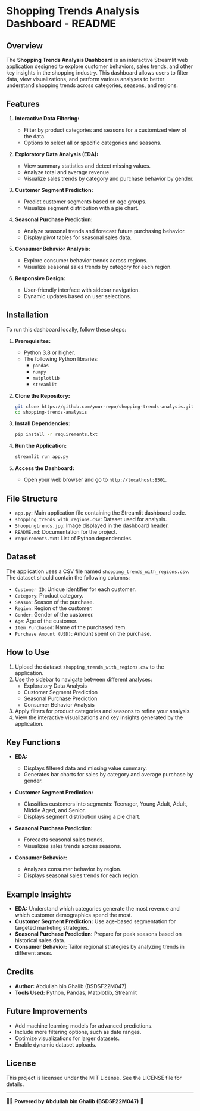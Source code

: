 # Shopping Trends Analysis Dashboard - README

## Overview
The **Shopping Trends Analysis Dashboard** is an interactive Streamlit web application designed to explore customer behaviors, sales trends, and other key insights in the shopping industry. This dashboard allows users to filter data, view visualizations, and perform various analyses to better understand shopping trends across categories, seasons, and regions.

## Features
1. **Interactive Data Filtering:**
   - Filter by product categories and seasons for a customized view of the data.
   - Options to select all or specific categories and seasons.

2. **Exploratory Data Analysis (EDA):**
   - View summary statistics and detect missing values.
   - Analyze total and average revenue.
   - Visualize sales trends by category and purchase behavior by gender.

3. **Customer Segment Prediction:**
   - Predict customer segments based on age groups.
   - Visualize segment distribution with a pie chart.

4. **Seasonal Purchase Prediction:**
   - Analyze seasonal trends and forecast future purchasing behavior.
   - Display pivot tables for seasonal sales data.

5. **Consumer Behavior Analysis:**
   - Explore consumer behavior trends across regions.
   - Visualize seasonal sales trends by category for each region.

6. **Responsive Design:**
   - User-friendly interface with sidebar navigation.
   - Dynamic updates based on user selections.

## Installation
To run this dashboard locally, follow these steps:

1. **Prerequisites:**
   - Python 3.8 or higher.
   - The following Python libraries:
     - `pandas`
     - `numpy`
     - `matplotlib`
     - `streamlit`

2. **Clone the Repository:**
   ```bash
   git clone https://github.com/your-repo/shopping-trends-analysis.git
   cd shopping-trends-analysis
   ```

3. **Install Dependencies:**
   ```bash
   pip install -r requirements.txt
   ```

4. **Run the Application:**
   ```bash
   streamlit run app.py
   ```

5. **Access the Dashboard:**
   - Open your web browser and go to `http://localhost:8501`.

## File Structure
- `app.py`: Main application file containing the Streamlit dashboard code.
- `shopping_trends_with_regions.csv`: Dataset used for analysis.
- `Shoopingtrends.jpg`: Image displayed in the dashboard header.
- `README.md`: Documentation for the project.
- `requirements.txt`: List of Python dependencies.

## Dataset
The application uses a CSV file named `shopping_trends_with_regions.csv`. The dataset should contain the following columns:
- `Customer ID`: Unique identifier for each customer.
- `Category`: Product category.
- `Season`: Season of the purchase.
- `Region`: Region of the customer.
- `Gender`: Gender of the customer.
- `Age`: Age of the customer.
- `Item Purchased`: Name of the purchased item.
- `Purchase Amount (USD)`: Amount spent on the purchase.

## How to Use
1. Upload the dataset `shopping_trends_with_regions.csv` to the application.
2. Use the sidebar to navigate between different analyses:
   - Exploratory Data Analysis
   - Customer Segment Prediction
   - Seasonal Purchase Prediction
   - Consumer Behavior Analysis
3. Apply filters for product categories and seasons to refine your analysis.
4. View the interactive visualizations and key insights generated by the application.

## Key Functions
- **EDA:**
  - Displays filtered data and missing value summary.
  - Generates bar charts for sales by category and average purchase by gender.

- **Customer Segment Prediction:**
  - Classifies customers into segments: Teenager, Young Adult, Adult, Middle Aged, and Senior.
  - Displays segment distribution using a pie chart.

- **Seasonal Purchase Prediction:**
  - Forecasts seasonal sales trends.
  - Visualizes sales trends across seasons.

- **Consumer Behavior:**
  - Analyzes consumer behavior by region.
  - Displays seasonal sales trends for each region.

## Example Insights
- **EDA:** Understand which categories generate the most revenue and which customer demographics spend the most.
- **Customer Segment Prediction:** Use age-based segmentation for targeted marketing strategies.
- **Seasonal Purchase Prediction:** Prepare for peak seasons based on historical sales data.
- **Consumer Behavior:** Tailor regional strategies by analyzing trends in different areas.

## Credits
- **Author:** Abdullah bin Ghalib (BSDSF22M047)
- **Tools Used:** Python, Pandas, Matplotlib, Streamlit

## Future Improvements
- Add machine learning models for advanced predictions.
- Include more filtering options, such as date ranges.
- Optimize visualizations for larger datasets.
- Enable dynamic dataset uploads.

## License
This project is licensed under the MIT License. See the LICENSE file for details.

---

👨‍💻 **Powered by Abdullah bin Ghalib (BSDSF22M047)** 🚀

